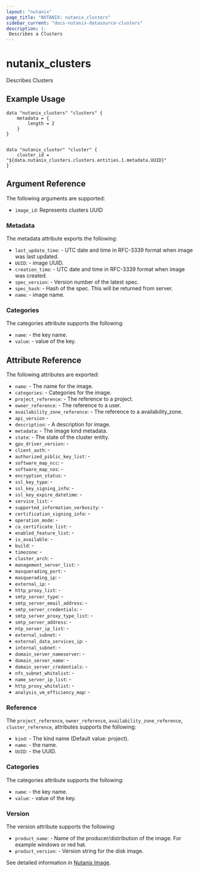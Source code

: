 ```yaml
---
layout: "nutanix"
page_title: "NUTANIX: nutanix_clusters"
sidebar_current: "docs-nutanix-datasource-clusters"
description: |-
 Describes a Clusters
---
```


# nutanix_clusters
Describes Clusters

## Example Usage

```hcl
data "nutanix_clusters" "clusters" {
	metadata = {
		length = 2
	}
}


data "nutanix_cluster" "cluster" {
	cluster_id = "${data.nutanix_clusters.clusters.entities.1.metadata.UUID}"
}`
```



## Argument Reference

The following arguments are supported:

* `image_id`: Represents clusters UUID

### Metadata

The metadata attribute exports the following:

* `last_update_time`: - UTC date and time in RFC-3339 format when image was last updated.
* `UUID`: - image UUID.
* `creation_time`: - UTC date and time in RFC-3339 format when image was created.
* `spec_version`: - Version number of the latest spec.
* `spec_hash`: - Hash of the spec. This will be returned from server.
* `name`: - image name.

### Categories

The categories attribute supports the following:

* `name`: - the key name.
* `value`: - value of the key.

## Attribute Reference

The following attributes are exported:

* `name`: -  The name for the image.
* `categories`: - Categories for the image.
* `project_reference`: - The reference to a project.
* `owner_reference`: - The reference to a user.
* `availability_zone_reference`: - The reference to a availability_zone.
* `api_version` -
* `description`: - A description for image.
* `metadata`: - The image kind metadata.
* `state`: - The state of the cluster entity.
* `gpu_driver_version`: -
* `client_auth`: -
* `authorized_piblic_key_list`: -
* `software_map_ncc`: -
* `software_map_nos`: -
* `encryption_status`: -
* `ssl_key_type`: -
* `ssl_key_signing_info`: -
* `ssl_key_expire_datetime`: -
* `service_list`: -
* `supported_information_verbosity`: -
* `certification_signing_info`: -
* `operation_mode`: -
* `ca_certificate_list`: -
* `enabled_feature_list`: -
* `is_available`: -
* `build`: -
* `timezone`: -
* `cluster_arch`: -
* `management_server_list`: -
* `masquerading_port`: -
* `masquerading_ip`: -
* `external_ip`: -
* `http_proxy_list`: -
* `smtp_server_type`: -
* `smtp_server_email_address`: -
* `smtp_server_credentials`: -
* `smtp_server_proxy_type_list`: -
* `smtp_server_address`: -
* `ntp_server_ip_list`: -
* `external_subnet`: -
* `external_data_services_ip`: -
* `internal_subnet`: -
* `domain_server_nameserver`: -
* `domain_server_name`: -
* `domain_server_credentials`: -
* `nfs_subnet_whitelist`: -
* `name_server_ip_list`: -
* `http_proxy_whitelist`: -
* `analysis_vm_efficiency_map`: -


### Reference

The `project_reference`, `owner_reference`, `availability_zone_reference`, `cluster_reference`, attributes supports the following:

* `kind`: - The kind name (Default value: project).
* `name`: - the name.
* `UUID`: - the UUID.

### Categories

The categories attribute supports the following:

* `name`: - the key name.
* `value`: - value of the key.


### Version

The version attribute supports the following:

* `product_name`: - Name of the producer/distribution of the image. For example windows or red hat.
* `product_version`: - Version string for the disk image.

See detailed information in [Nutanix Image](https://nutanix.github.io/Automation/experimental/swagger-redoc-sandbox/#tag/clusters/paths/~1clusters~1multicluster_config/post).